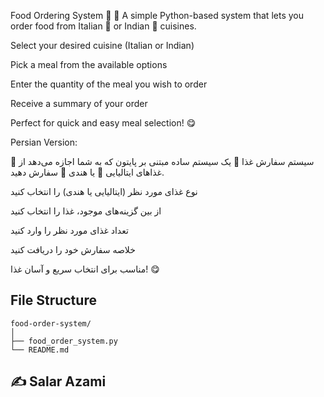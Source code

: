 Food Ordering System 🍝 🍕 
A simple Python-based system that lets you order food from Italian 🍝 or Indian 🍛 cuisines.

Select your desired cuisine (Italian or Indian)

Pick a meal from the available options

Enter the quantity of the meal you wish to order

Receive a summary of your order

Perfect for quick and easy meal selection! 😋

Persian Version:

🍕 سیستم سفارش غذا 🍝
یک سیستم ساده مبتنی بر پایتون که به شما اجازه می‌دهد از غذاهای ایتالیایی 🍝 یا هندی 🍛 سفارش دهید.

نوع غذای مورد نظر (ایتالیایی یا هندی) را انتخاب کنید

از بین گزینه‌های موجود، غذا را انتخاب کنید

تعداد غذای مورد نظر را وارد کنید

خلاصه سفارش خود را دریافت کنید

مناسب برای انتخاب سریع و آسان غذا! 😋
## File Structure

```
food-order-system/
│
├── food_order_system.py
└── README.md 
```

## ✍️ Salar Azami

